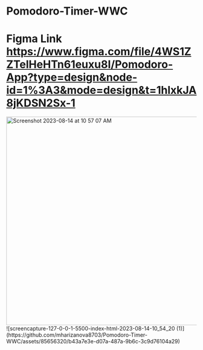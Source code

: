 # Pomodoro-Timer-WWC
# Figma Link https://www.figma.com/file/4WS1ZZTelHeHTn61euxu8I/Pomodoro-App?type=design&node-id=1%3A3&mode=design&t=1hlxkJA8jKDSN2Sx-1

<img width="551" alt="Screenshot 2023-08-14 at 10 57 07 AM" src="https://github.com/mharizanova8703/Pomodoro-Timer-WWC/assets/85656320/ad1f02df-7cff-4166-905f-400b86397436">
![screencapture-127-0-0-1-5500-index-html-2023-08-14-10_54_20 (1)](https://github.com/mharizanova8703/Pomodoro-Timer-WWC/assets/85656320/b43a7e3e-d07a-487a-9b6c-3c9d76104a29)
